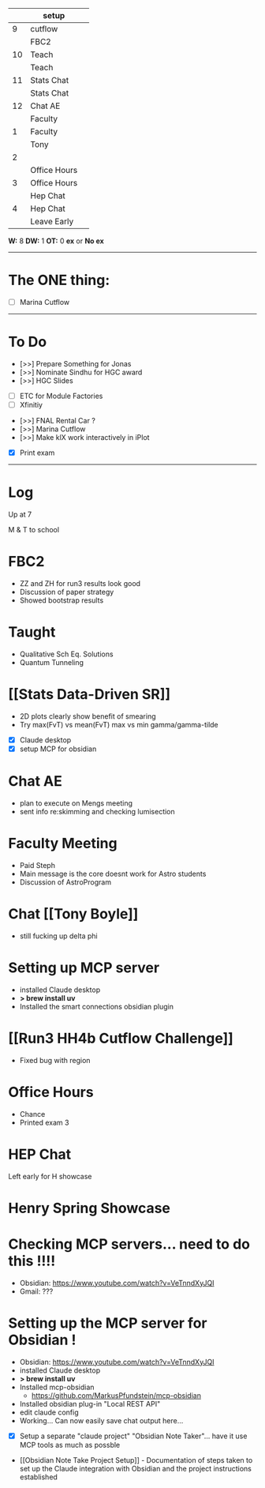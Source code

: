 
|     | setup        |     |
| --- | ------------ | --- |
| 9   | cutflow      |     |
|     | FBC2         |     |
| 10  | Teach        |     |
|     | Teach        |     |
| 11  | Stats Chat   |     |
|     | Stats Chat   |     |
| 12  | Chat AE      |     |
|     | Faculty      |     |
| 1   | Faculty      |     |
|     | Tony         |     |
| 2   |              |     |
|     | Office Hours |     |
| 3   | Office Hours |     |
|     | Hep Chat     |     |
| 4   | Hep Chat     |     |
|     | Leave Early  |     |

**W:** 8 
**DW:** 1
**OT:** 0
**ex** or **No ex**

---
# The ONE thing: 
- [ ] Marina Cutflow

---
# To Do

- [>>] Prepare Something for Jonas
- [>>]  Nominate Sindhu for HGC award
- [>>] HGC Slides
- [ ] ETC for Module Factories
- [ ] Xfinitiy 
- [>>] FNAL Rental Car ?
- [>>] Marina Cutflow
- [>>] Make klX work interactively in iPlot
- [x] Print exam

---

# Log

Up at 7

M & T to school

# FBC2
- ZZ and ZH for run3 results look good
- Discussion of paper strategy 
- Showed bootstrap results

# Taught
- Qualitative Sch Eq. Solutions 
- Quantum Tunneling 

# [[Stats Data-Driven SR]]
- 2D plots clearly show benefit of smearing
- Try max(FvT) vs mean(FvT)  max vs min gamma/gamma-tilde
- [x] Claude desktop 
- [x] setup MCP for obsidian

# Chat AE
- plan to execute on Mengs meeting
- sent info re:skimming and checking lumisection


# Faculty Meeting
- Paid Steph
- Main message is the core doesnt work for Astro students
- Discussion of AstroProgram

# Chat [[Tony Boyle]]
- still fucking up delta phi

# Setting up MCP server
- installed Claude desktop 
- **> brew install uv**
- Installed the smart connections obsidian plugin


# [[Run3 HH4b Cutflow Challenge]]
- Fixed bug with region


# Office Hours
- Chance
- Printed exam 3

# HEP Chat

Left early for H showcase

# Henry Spring Showcase


# Checking MCP servers... need to do this !!!!
- Obsidian: https://www.youtube.com/watch?v=VeTnndXyJQI
- Gmail: ???

# Setting up the MCP server for Obsidian !
- Obsidian: https://www.youtube.com/watch?v=VeTnndXyJQI
- installed Claude desktop 
- **> brew install uv**
- Installed mcp-obsidian
	- https://github.com/MarkusPfundstein/mcp-obsidian
- Installed obsidian plug-in "Local REST API"
- edit claude config
- Working... Can now easily save chat output here...
- [x] Setup a separate "claude project"  "Obsidian Note Taker"... have it use MCP tools as much as possble
- [[Obsidian Note Take Project Setup]] - Documentation of steps taken to set up the Claude integration with Obsidian and the project instructions established